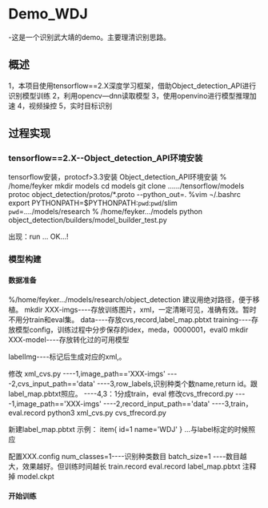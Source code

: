 # Demo_WDJ
-这是一个识别武大靖的demo。主要理清识别思路。
## 概述
1，本项目使用tensorflow==2.X深度学习框架，借助Object_detection_API进行识别模型训练
2，利用opencv—dnn读取模型
3，使用openvino进行模型推理加速
4，视频操控
5，实时目标识别
## 过程实现
### tensorflow==2.X--Object_detection_API环境安装
tensorflow安装，protocf>3.3安装
Object_detection_API环境安装
% /home/feyker
mkdir models
cd models
git clone ....../tensorflow/models
protoc object_detection/protos/*.proto --python_out=.
%vim ¬/.bashrc
export PYTHONPATH=$PYTHONPATH:`pwd`:`pwd`/slim
`pwd`=..../models/research
% /home/feyker.../models
python object_detection/builders/model_builder_test.py

出现：run ...  OK...!
### 模型构建
#### 数据准备
%/home/feyker.../models/research/object_detection
建议用绝对路径，便于移植。
mkdir   XXX-imgs----存放训练图片，xml，一定清晰可见，准确有效。暂时不用分train和eval集。
            data----存放cvs,record,label_map.pbtxt
        training----存放模型config，训练过程中分步保存的idex，meda，0000001，eval0
mkdir  XXX-model----存放转化过的可用模型

labelImg----标记后生成对应的xml,。

修改     xml_cvs.py ----1,image_path=='XXX-imgs'
                   ----2,cvs_input_path=='data'
                   ----3,row_labels,识别种类个数name,return id。跟label_map.pbtxt照应。
                   ----4,3：1分成train，eval
修改cvs_tfrecord.py ----1,image_path=='XXX-imgs'
                   ----2,record_input_path=='data'
                   ----3,train，eval.record
python3 xml_cvs.py cvs_tfrecord.py

新建label_map.pbtxt
示例：
item{
  id=1
  name='WDJ'
}
...与label标定的时候照应

配置XXX.config
num_classes=1----识别种类数目
batch_size=1 ----数目越大，效果越好。但训练时间越长
train.record
eval.record
label_map.pbtxt
注释掉  model.ckpt

#### 开始训练

